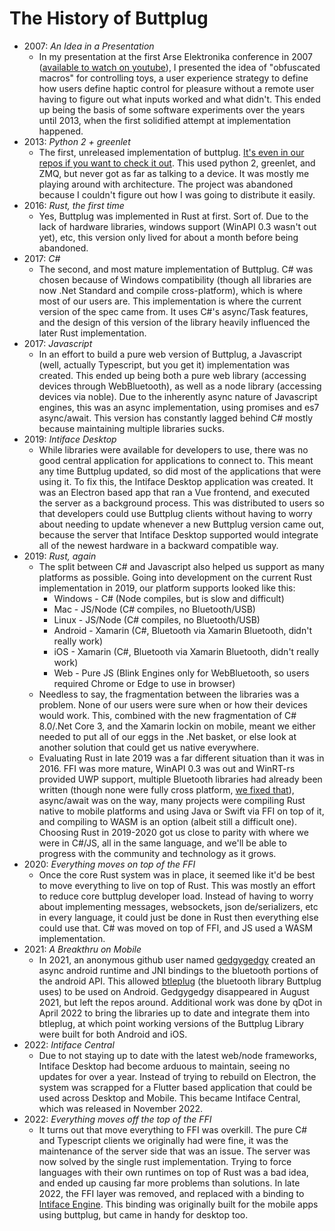 # The History of Buttplug

* 2007: _An Idea in a Presentation_
  * In my presentation at the first Arse Elektronika conference in 2007 ([available to watch on
    youtube](https://www.youtube.com/watch?v=FRLygav4tcs)), I presented the idea of "obfuscated macros" for controlling toys, a user experience strategy to define how users define haptic control for pleasure without a remote user having to figure out what inputs worked and what didn't. This ended up being the basis of some software experiments over the years until 2013, when the first solidified attempt at implementation happened.
* 2013: _Python 2 + greenlet_
  * The first, unreleased implementation of buttplug. [It's even in our repos if you want to check
    it out](https://github.com/buttplugio/buttplug-py-deprecated). This used python 2, greenlet, and
    ZMQ, but never got as far as talking to a device. It was mostly me playing around with
    architecture. The project was abandoned because I couldn't figure out how I was going to
    distribute it easily.
* 2016: _Rust, the first time_
  * Yes, Buttplug was implemented in Rust at first. Sort of. Due to the lack of hardware libraries,
    windows support (WinAPI 0.3 wasn't out yet), etc, this version only lived for about a month
    before being abandoned.
* 2017: _C#_
  * The second, and most mature implementation of Buttplug. C# was chosen because of Windows
    compatibility (though all libraries are now .Net Standard and compile cross-platform), which is
    where most of our users are. This implementation is where the current version of the spec came
    from. It uses C#'s async/Task features, and the design of this version of the library heavily
    influenced the later Rust implementation.
* 2017: _Javascript_
  * In an effort to build a pure web version of Buttplug, a Javascript (well, actually Typescript,
    but you get it) implementation was created. This ended up being both a pure web library
    (accessing devices through WebBluetooth), as well as a node library (accessing devices via
    noble). Due to the inherently async nature of Javascript engines, this was an async
    implementation, using promises and es7 async/await. This version has constantly lagged behind C#
    mostly because maintaining multiple libraries sucks.
* 2019: _Intiface Desktop_
  * While libraries were available for developers to use, there was no good central application for
    applications to connect to. This meant any time Buttplug updated, so did most of the
    applications that were using it. To fix this, the Intiface Desktop application was created. It
    was an Electron based app that ran a Vue frontend, and executed the server as a background
    process. This was distributed to users so that developers could use Buttplug clients without having to worry about needing to update whenever a new Buttplug version came out, because the server that Intiface Desktop supported would integrate all of the newest hardware in a backward compatible way.
* 2019: _Rust, again_
  * The split between C# and Javascript also helped us support as many platforms as possible. Going
    into development on the current Rust implementation in 2019, our platform supports looked like this:
    * Windows - C# (Node compiles, but is slow and difficult)
    * Mac - JS/Node (C# compiles, no Bluetooth/USB)
    * Linux - JS/Node (C# compiles, no Bluetooth/USB)
    * Android - Xamarin (C#, Bluetooth via Xamarin Bluetooth, didn't really work)
    * iOS - Xamarin (C#, Bluetooth via Xamarin Bluetooth, didn't really work)
    * Web - Pure JS (Blink Engines only for WebBluetooth, so users required Chrome or Edge to use in browser)
  * Needless to say, the fragmentation between the libraries was a problem. None of our users were
    sure when or how their devices would work. This, combined with the new fragmentation of C#
    8.0/.Net Core 3, and the Xamarin lockin on mobile, meant we either needed to put all of our eggs
    in the .Net basket, or else look at another solution that could get us native everywhere.
  * Evaluating Rust in late 2019 was a far different situation than it was in 2016. FFI was more
    mature, WinAPI 0.3 was out and WinRT-rs provided UWP support, multiple Bluetooth libraries had
    already been written (though none were fully cross platform, [we fixed
    that](https://github.com/deviceplug/btleplug)), async/await was on the way, many projects were
    compiling Rust native to mobile platforms and using Java or Swift via FFI on top of it, and
    compiling to WASM is an option (albeit still a difficult one). Choosing Rust in 2019-2020 got us
    close to parity with where we were in C#/JS, all in the same language, and we'll be able to
    progress with the community and technology as it grows.
* 2020: _Everything moves on top of the FFI_
  * Once the core Rust system was in place, it seemed like it'd be best to move everything to live
    on top of Rust. This was mostly an effort to reduce core buttplug developer load. Instead of having to worry about implementing messages, websockets, json de/serializers, etc in every language, it could just be done in Rust then everything else could use that. C# was moved on top of FFI, and JS used a WASM implementation.
* 2021: _A Breakthru on Mobile_
  * In 2021, an anonymous github user named [gedgygedgy](https://github.com/gedgygedgy) created an
    async android runtime and JNI bindings to the bluetooth portions of the android API. This allowed [btleplug](https://github.com/deviceplug/btleplug) (the bluetooth library Buttplug uses) to be used on Android. Gedgygedgy disappeared in August 2021, but left the repos around. Additional work was done by qDot in April 2022 to bring the libraries up to date and integrate them into btleplug, at which point working versions of the Buttplug Library were built for both Android and iOS.
* 2022: _Intiface Central_
  * Due to not staying up to date with the latest web/node frameworks, Intiface Desktop had become
    arduous to maintain, seeing no updates for over a year. Instead of trying to rebuild on
    Electron, the system was scrapped for a Flutter based application that could be used across
    Desktop and Mobile. This became Intiface Central, which was released in November 2022.
* 2022: _Everything moves off the top of the FFI_
  * It turns out that move everything to FFI was overkill. The pure C# and Typescript clients we
    originally had were fine, it was the maintenance of the server side that was an issue. The
    server was now solved by the single rust implementation. Trying to force languages with their
    own runtimes on top of Rust was a bad idea, and ended up causing far more problems than
    solutions. In late 2022, the FFI layer was removed, and replaced with a binding to [Intiface
    Engine](https://github.com/intiface/intiface-engine). This binding was originally built for the
    mobile apps using buttplug, but came in handy for desktop too.
